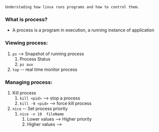 
```
Understading how linux runs programs and how to control them.
```

### What is process?
* A process is a program in execution, a running instance of application

### Viewing process:
1. `ps` --> Snapshot of running process
	1. Process Status
	2. `ps aux`
2. `top` -- real time monitor process

### Managing process:
1. Kill process
	1. `kill <pid>` --> stop a process
	2. `kill -9 <pid>` --> force kill process
2. `nice` -- Set process priority
	1. `nice -n 10  fileName`
		1. Lower values --> Higher priority
		2. Higher values --> 
